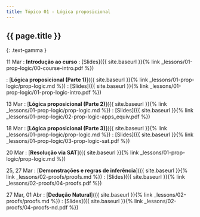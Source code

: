 ```yaml
---
title: Tópico 01 - Lógica proposicional
---
```


## {{ page.title }}
{: .text-gamma }

11 Mar
: **Introdução ao curso**
  : [Slides]({{ site.baseurl }}{% link _lessons/01-prop-logic/00-course-intro.pdf %})

: [**Lógica proposicional (Parte 1)**]({{ site.baseurl }}{% link _lessons/01-prop-logic/prop-logic.md %})
  : [Slides]({{ site.baseurl }}{% link _lessons/01-prop-logic/01-prop-logic-intro.pdf %})

13 Mar
: [**Lógica proposicional (Parte 2)**]({{ site.baseurl }}{% link _lessons/01-prop-logic/prop-logic.md %})
  : [Slides]({{ site.baseurl }}{% link _lessons/01-prop-logic/02-prop-logic-apps_equiv.pdf %})

18 Mar
: [**Lógica proposicional (Parte 3)**]({{ site.baseurl }}{% link _lessons/01-prop-logic/prop-logic.md %})
  : [Slides]({{ site.baseurl }}{% link _lessons/01-prop-logic/03-prop-logic-sat.pdf %})

20 Mar
: [**Resolução via SAT**]({{ site.baseurl }}{% link _lessons/01-prop-logic/prop-logic.md %})


25, 27 Mar
: [**Demonstrações e regras de inferência**]({{ site.baseurl }}{% link _lessons/02-proofs/proofs.md %})
  : [Slides]({{ site.baseurl }}{% link _lessons/02-proofs/04-proofs.pdf %})

27 Mar, 01 Abr
: [**Dedução Natural**]({{ site.baseurl }}{% link _lessons/02-proofs/proofs.md %})
  : [Slides]({{ site.baseurl }}{% link _lessons/02-proofs/04-proofs-nd.pdf %})

